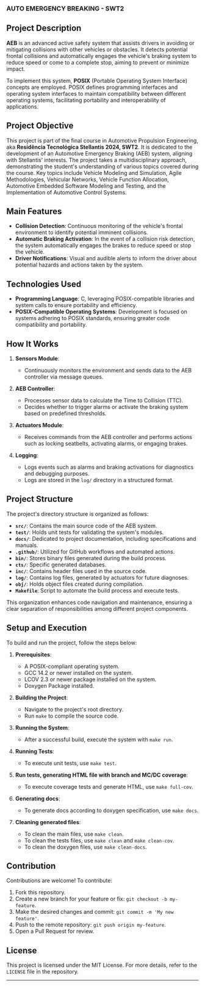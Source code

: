 ### AUTO EMERGENCY BREAKING - SWT2

## Project Description

**AEB** is an advanced active safety system that assists drivers in avoiding or mitigating collisions with other vehicles or obstacles. It detects potential frontal collisions and automatically engages the vehicle's braking system to reduce speed or come to a complete stop, aiming to prevent or minimize impact.

To implement this system, **POSIX** (Portable Operating System Interface) concepts are employed. POSIX defines programming interfaces and operating system interfaces to maintain compatibility between different operating systems, facilitating portability and interoperability of applications.

## Project Objective

This project is part of the final course in Automotive Propulsion Engineering, aka **Residência Tecnológica Stellantis 2024, SWT2**. It is dedicated to the development of an Automotive Emergency Braking (AEB) system, aligning with Stellantis’ interests. The project takes a multidisciplinary approach, demonstrating the student's understanding of various topics covered during the course. Key topics include Vehicle Modeling and Simulation, Agile Methodologies, Vehicular Networks, Vehicle Function Allocation, Automotive Embedded Software Modeling and Testing, and the Implementation of Automotive Control Systems.

## Main Features

- **Collision Detection**: Continuous monitoring of the vehicle's frontal environment to identify potential imminent collisions.
- **Automatic Braking Activation**: In the event of a collision risk detection, the system automatically engages the brakes to reduce speed or stop the vehicle.
- **Driver Notifications**: Visual and audible alerts to inform the driver about potential hazards and actions taken by the system.

## Technologies Used

- **Programming Language**: C, leveraging POSIX-compatible libraries and system calls to ensure portability and efficiency.
- **POSIX-Compatible Operating Systems**: Development is focused on systems adhering to POSIX standards, ensuring greater code compatibility and portability.

## How It Works

1. **Sensors Module**:
   - Continuously monitors the environment and sends data to the AEB controller via message queues.

2. **AEB Controller**:
   - Processes sensor data to calculate the Time to Collision (TTC).
   - Decides whether to trigger alarms or activate the braking system based on predefined thresholds.

3. **Actuators Module**:
   - Receives commands from the AEB controller and performs actions such as locking seatbelts, activating alarms, or engaging brakes.

4. **Logging**:
   - Logs events such as alarms and braking activations for diagnostics and debugging purposes.
   - Logs are stored in the `log/` directory in a structured format.

## Project Structure

The project's directory structure is organized as follows:

- **`src/`**: Contains the main source code of the AEB system.
- **`test/`**: Holds unit tests for validating the system's modules.
- **`docs/`**: Dedicated to project documentation, including specifications and manuals.
- **`.github/`**: Utilized for GitHub workflows and automated actions.
- **`bin/`**: Stores binary files generated during the build process.
- **`cts/`**: Specific generated databases.
- **`inc/`**: Contains header files used in the source code.
- **`log/`**: Contains log files, generated by actuators for future diagnoses.
- **`obj/`**: Holds object files created during compilation.
- **`Makefile`**: Script to automate the build process and execute tests.

This organization enhances code navigation and maintenance, ensuring a clear separation of responsibilities among different project components.

## Setup and Execution

To build and run the project, follow the steps below:

1. **Prerequisites**:
   - A POSIX-compliant operating system.
   - GCC 14.2 or newer installed on the system.
   - LCOV 2.3 or newer package installed on the system.
   - Doxygen Package installed.

2. **Building the Project**:
   - Navigate to the project's root directory.
   - Run `make` to compile the source code.

3. **Running the System**:
   - After a successful build, execute the system with `make run`.

4. **Running Tests**:
   - To execute unit tests, use `make test`.
  
5. **Run tests, generating HTML file with branch and MC/DC coverage**:
   - To execute coverage tests and generate HTML, use `make full-cov`.

6. **Generating docs**:
   - To generate docs according to doxygen specification, use `make docs`.

7. **Cleaning generated files**:
   - To clean the main files, use `make clean`.
   - To clean the tests files, use `make clean` and `make clean-cov`.
   - To clean the doxygen files, use `make clean-docs`.

## Contribution

Contributions are welcome! To contribute:

1. Fork this repository.
2. Create a new branch for your feature or fix: `git checkout -b my-feature`.
3. Make the desired changes and commit: `git commit -m 'My new feature'`.
4. Push to the remote repository: `git push origin my-feature`.
5. Open a Pull Request for review.

## License

This project is licensed under the MIT License. For more details, refer to the `LICENSE` file in the repository.

---
